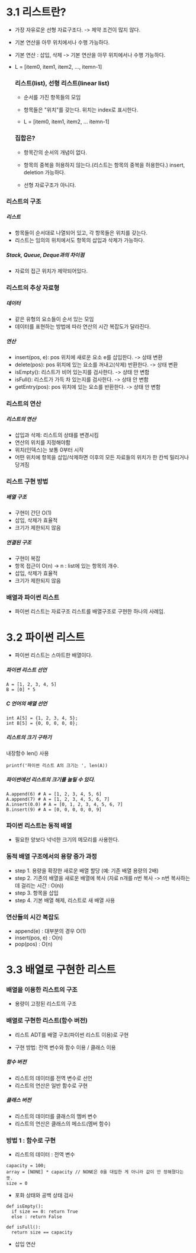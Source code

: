 # 3.1 리스트란?

- 가장 자유로운 선형 자료구조다. -> 제약 조건이 많지 않다.

- 기본 연산을 아무 위치에서나 수행 가능하다.

- 기본 연산 : 삽입, 삭제 -> 기본 연산을 아무 위치에서나 수행 가능하다. 

- L = [item0, item1, item2, ..., itemn-1]

  ### 리스트(list), 선형 리스트(linear list)

  - 순서를 가진 항목들의 모임
 
  - 항목들은 "위치"를 갖는다. 위치는 index로 표시한다.
 
  - L = [item0, item1, item2, ... itemn-1]
 

  ### 집합은?

  - 항목간의 순서의 개념이 없다.
 
  - 항목의 중복을 허용하지 않는다.(리스트는 항목의 중복을 허용한다.) insert, deletion 가능하다. 
 
  - 선형 자료구조가 아니다.
 
### 리스트의 구조

  ##### 리스트

  - 항목들이 순서대로 나열되어 있고, 각 항목들은 위치를 갖는다.
  - 리스트는 임의의 위치에서도 항목의 삽입과 삭제가 가능하다.

  ##### Stack, Queue, Deque과의 차이점

  - 자료의 접근 위치가 제약되어있다.

### 리스트의 추상 자료형

   ##### 데이터
   - 같은 유형의 요소들이 순서 있는 모임
   - 데이터를 표현하는 방법에 따라 연산의 시간 복잡도가 달라진다.

   ##### 연산
   - insert(pos, e): pos 위치에 새로운 요소 e를 삽입한다. -> 상태 변환
   - delete(pos): pos 위치에 있는 요소를 꺼내고(삭제) 반환한다. -> 상태 변환
   - isEmpty(): 리스트가 비어 있는지를 검사한다. -> 상태 안 변함
   - isFull(): 리스트가 가득 차 있는지를 검사한다. -> 상태 안 변함
   - getEntry(pos): pos 위치에 있는 요소를 반환한다. -> 상태 안 변함

### 리스트의 연산
   ##### 리스트의 연산
   - 삽입과 삭제: 리스트의 상태를 변경시킴
   - 연산의 위치를 지정해야함
   - 위치(인덱스)는 보통 0부터 시작
   - 어떤 위치에 항목을 삽입/삭제하면 이후의 모든 자료들의 위치가 한 칸씩 밀리거나 당겨짐


### 리스트 구현 방법
   ##### 배열 구조
   - 구현이 간단 O(1)
   - 삽입, 삭제가 효율적
   - 크기가 제한되지 않음

   ##### 연결된 구조
   - 구현이 복잡
   - 항목 접근이 O(n) -> n : list에 있는 항목의 개수.
   - 삽입, 삭제가 효율적
   - 크기가 제한되지 않음

### 배열과 파이썬 리스트
- 파이썬 리스트는 자료구조 리스트를 배열구조로 구현한 하나의 사례임.


# 3.2 파이썬 리스트
- 파이썬 리스트는 스마트한 배열이다.

##### 파이썬 리스트 선언
```
A = [1, 2, 3, 4, 5]
B = [0] * 5
```

##### C 언어의 배열 선언
```
int A[5] = {1, 2, 3, 4, 5};
int B[5] = {0, 0, 0, 0, 0};
```

##### 리스트의 크기 구하기
내장함수 len() 사용

```
printf('파이썬 리스트 A의 크기는 ', len(A))
```

##### 파이썬에선 리스트의 크기를 늘릴 수 있다. 

```
A.append(6) # A = [1, 2, 3, 4, 5, 6]
A.append(7) # A = [1, 2, 3, 4, 5, 6, 7]
A.insert(0.0) # A = [0, 1, 2, 3, 4, 5, 6, 7]
B.insert(9) # A = [0, 0, 0, 0, 0, 9]
```

### 파이썬 리스트는 동적 배열
- 필요한 양보다 넉넉한 크기의 메모리를 사용한다.

### 동적 배열 구조에서의 용량 증가 과정

- step 1. 용량을 확장한 새로운 배열 할당 (예: 기존 배열 용량의 2배)
- step 2. 기존의 배열을 새로운 배열에 복사 (자료 n개를 n번 복사 -> n번 복사하는데 걸리는 시간 : O(n))
- step 3. 항목을 삽입
- step 4. 기본 배열 해제, 리스트로 새 배열 사용

### 연산들의 시간 복잡도
- append(e) : 대부분의 경우 O(1)
- insert(pos, e) : O(n)
- pop(pos) : O(n)

# 3.3 배열로 구현한 리스트

### 배열을 이용한 리스트의 구조
- 용량이 고정된 리스트의 구조

### 배열로 구현한 리스트(함수 버전)
- 리스트 ADT를 배열 구조(파이썬 리스트 이용)로 구현

- 구현 방법: 전역 변수와 함수 이용 / 클래스 이용

##### 함수 버전
  - 리스트의 데이터를 전역 변수로 선언
  - 리스트의 연산은 일반 함수로 구현

##### 클래스 버전
  - 리스트의 데이터를 클래스의 멤버 변수
  - 리스트의 연산은 클래스의 메소드(멤버 함수)

### 방법 1 : 함수로 구현
- 리스트의 데이터 : 전역 변수
```
capacity = 100;
array = [NONE] * capacity // NONE은 0을 대입한 게 아니라 값이 안 정해졌다는 뜻.
size = 0
```
- 포화 상태와 공백 상태 검사

```
def isEmpty():
  if size == 0: return True
  else : return False

def isFull():
  return size == capacity
```

- 삽입 연산

